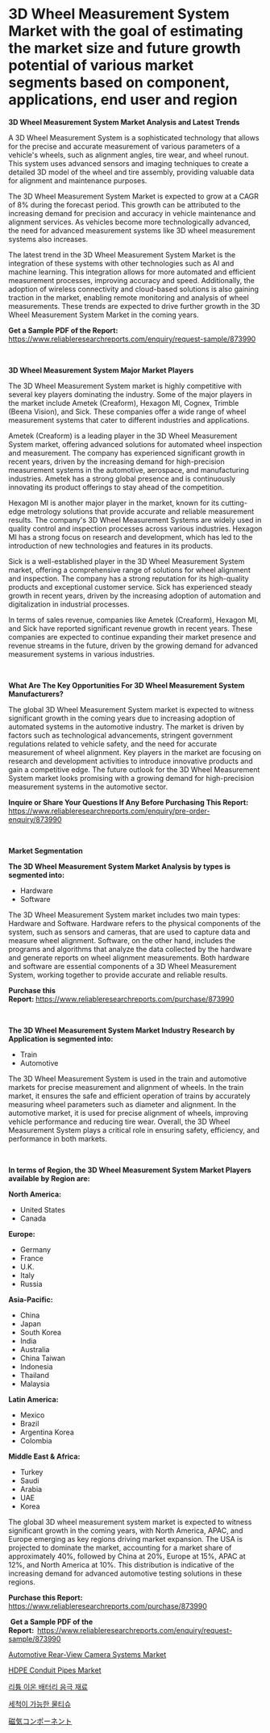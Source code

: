 <p><h1>3D Wheel Measurement System Market with the goal of estimating the market size and future growth potential of various market segments based on component, applications, end user and region</h1></p><p><strong>3D Wheel Measurement System Market Analysis and Latest Trends</strong></p>
<p><p>A 3D Wheel Measurement System is a sophisticated technology that allows for the precise and accurate measurement of various parameters of a vehicle's wheels, such as alignment angles, tire wear, and wheel runout. This system uses advanced sensors and imaging techniques to create a detailed 3D model of the wheel and tire assembly, providing valuable data for alignment and maintenance purposes.</p><p>The 3D Wheel Measurement System Market is expected to grow at a CAGR of 8% during the forecast period. This growth can be attributed to the increasing demand for precision and accuracy in vehicle maintenance and alignment services. As vehicles become more technologically advanced, the need for advanced measurement systems like 3D wheel measurement systems also increases.</p><p>The latest trend in the 3D Wheel Measurement System Market is the integration of these systems with other technologies such as AI and machine learning. This integration allows for more automated and efficient measurement processes, improving accuracy and speed. Additionally, the adoption of wireless connectivity and cloud-based solutions is also gaining traction in the market, enabling remote monitoring and analysis of wheel measurements. These trends are expected to drive further growth in the 3D Wheel Measurement System Market in the coming years.</p></p>
<p><strong>Get a Sample PDF of the Report:&nbsp;</strong> <a href="https://www.reliableresearchreports.com/enquiry/request-sample/873990">https://www.reliableresearchreports.com/enquiry/request-sample/873990</a></p>
<p>&nbsp;</p>
<p><strong>3D Wheel Measurement System Major Market Players</strong></p>
<p><p>The 3D Wheel Measurement System market is highly competitive with several key players dominating the industry. Some of the major players in the market include Ametek (Creaform), Hexagon MI, Cognex, Trimble (Beena Vision), and Sick. These companies offer a wide range of wheel measurement systems that cater to different industries and applications.</p><p>Ametek (Creaform) is a leading player in the 3D Wheel Measurement System market, offering advanced solutions for automated wheel inspection and measurement. The company has experienced significant growth in recent years, driven by the increasing demand for high-precision measurement systems in the automotive, aerospace, and manufacturing industries. Ametek has a strong global presence and is continuously innovating its product offerings to stay ahead of the competition.</p><p>Hexagon MI is another major player in the market, known for its cutting-edge metrology solutions that provide accurate and reliable measurement results. The company's 3D Wheel Measurement Systems are widely used in quality control and inspection processes across various industries. Hexagon MI has a strong focus on research and development, which has led to the introduction of new technologies and features in its products.</p><p>Sick is a well-established player in the 3D Wheel Measurement System market, offering a comprehensive range of solutions for wheel alignment and inspection. The company has a strong reputation for its high-quality products and exceptional customer service. Sick has experienced steady growth in recent years, driven by the increasing adoption of automation and digitalization in industrial processes.</p><p>In terms of sales revenue, companies like Ametek (Creaform), Hexagon MI, and Sick have reported significant revenue growth in recent years. These companies are expected to continue expanding their market presence and revenue streams in the future, driven by the growing demand for advanced measurement systems in various industries.</p></p>
<p>&nbsp;</p>
<p><strong>What Are The Key Opportunities For 3D Wheel Measurement System Manufacturers?</strong></p>
<p><p>The global 3D Wheel Measurement System market is expected to witness significant growth in the coming years due to increasing adoption of automated systems in the automotive industry. The market is driven by factors such as technological advancements, stringent government regulations related to vehicle safety, and the need for accurate measurement of wheel alignment. Key players in the market are focusing on research and development activities to introduce innovative products and gain a competitive edge. The future outlook for the 3D Wheel Measurement System market looks promising with a growing demand for high-precision measurement systems in the automotive sector.</p></p>
<p><strong>Inquire or Share Your Questions If Any Before Purchasing This Report:</strong> <a href="https://www.reliableresearchreports.com/enquiry/pre-order-enquiry/873990">https://www.reliableresearchreports.com/enquiry/pre-order-enquiry/873990</a></p>
<p>&nbsp;</p>
<p><strong>Market Segmentation</strong></p>
<p><strong>The 3D Wheel Measurement System Market Analysis by types is segmented into:</strong></p>
<p><ul><li>Hardware</li><li>Software</li></ul></p>
<p><p>The 3D Wheel Measurement System market includes two main types: Hardware and Software. Hardware refers to the physical components of the system, such as sensors and cameras, that are used to capture data and measure wheel alignment. Software, on the other hand, includes the programs and algorithms that analyze the data collected by the hardware and generate reports on wheel alignment measurements. Both hardware and software are essential components of a 3D Wheel Measurement System, working together to provide accurate and reliable results.</p></p>
<p><strong>Purchase this Report:&nbsp;</strong><a href="https://www.reliableresearchreports.com/purchase/873990">https://www.reliableresearchreports.com/purchase/873990</a></p>
<p>&nbsp;</p>
<p><strong>The 3D Wheel Measurement System Market Industry Research by Application is segmented into:</strong></p>
<p><ul><li>Train</li><li>Automotive</li></ul></p>
<p><p>The 3D Wheel Measurement System is used in the train and automotive markets for precise measurement and alignment of wheels. In the train market, it ensures the safe and efficient operation of trains by accurately measuring wheel parameters such as diameter and alignment. In the automotive market, it is used for precise alignment of wheels, improving vehicle performance and reducing tire wear. Overall, the 3D Wheel Measurement System plays a critical role in ensuring safety, efficiency, and performance in both markets.</p></p>
<p>&nbsp;</p>
<p><strong>In terms of Region, the 3D Wheel Measurement System Market Players available by Region are:</strong></p>
<p>
    <p> <strong> North America: </strong>
        <ul>
            <li>United States</li>
            <li>Canada</li>
        </ul>
        </p> 
    <p> <strong> Europe: </strong>
        <ul>
            <li>Germany</li>
            <li>France</li>
            <li>U.K.</li>
            <li>Italy</li>
            <li>Russia</li>
        </ul>
        </p> 
    <p> <strong> Asia-Pacific: </strong>
        <ul>
            <li>China</li>
            <li>Japan</li>
            <li>South Korea</li>
            <li>India</li>
            <li>Australia</li>
            <li>China Taiwan</li>
            <li>Indonesia</li>
            <li>Thailand</li>
            <li>Malaysia</li>
        </ul>
        </p> 
    <p> <strong> Latin America: </strong>
        <ul>
            <li>Mexico</li>
            <li>Brazil</li>
            <li>Argentina Korea</li>
            <li>Colombia</li>
        </ul>
        </p> 
    <p> <strong> Middle East & Africa: </strong>
        <ul>
            <li>Turkey</li>
            <li>Saudi</li>
            <li>Arabia</li>
            <li>UAE</li>
            <li>Korea</li>
        </ul>
    </p>
    </p>
<p><p>The global 3D wheel measurement system market is expected to witness significant growth in the coming years, with North America, APAC, and Europe emerging as key regions driving market expansion. The USA is projected to dominate the market, accounting for a market share of approximately 40%, followed by China at 20%, Europe at 15%, APAC at 12%, and North America at 10%. This distribution is indicative of the increasing demand for advanced automotive testing solutions in these regions.</p></p>
<p><strong>Purchase this Report: </strong><a href="https://www.reliableresearchreports.com/purchase/873990">https://www.reliableresearchreports.com/purchase/873990</a></p>
<p>&nbsp;<strong>Get a Sample PDF of the Report:&nbsp;&nbsp;</strong><a href="https://www.reliableresearchreports.com/enquiry/request-sample/873990">https://www.reliableresearchreports.com/enquiry/request-sample/873990</a></p>
<p><strong></strong></p>
<p><p><a href="https://view.publitas.com/reportprime-1/automotive-rear-view-camera-systems-market-size-growth-outlook-from-2024-to-2031-projecting-at-markets-trends-analysis-by-application-regional-outlook-and-revenue/">Automotive Rear-View Camera Systems Market</a></p><p><a href="https://view.publitas.com/reportprime-1/hdpe-conduit-pipes-market-share-market-new-trends-analysis-report-by-type-by-application-by-end-use-by-region-and-segment-forecasts-2024-2031/">HDPE Conduit Pipes Market</a></p><p><a href="https://medium.com/@cgrillo63/%EB%A6%AC%ED%8A%AC-%EC%9D%B4%EC%98%A8-%EB%B0%B0%ED%84%B0%EB%A6%AC-%EC%96%91%EA%B7%B9%EC%9E%AC-%EC%8B%9C%EC%9E%A5-%EA%B7%9C%EB%AA%A8%EB%8A%94-%EA%B8%80%EB%A1%9C%EB%B2%8C-%EC%82%B0%EC%97%85%EC%97%90%EC%84%9C-%EC%B5%9C%EC%A0%81%EC%9D%98-%EB%A7%88%EC%BC%80%ED%8C%85-%EC%B1%84%EB%84%90%EC%9D%84-%EB%B3%B4%EC%97%AC%EC%A4%8D%EB%8B%88%EB%8B%A4-d81ea8170a70">리튬 이온 배터리 음극 재료</a></p><p><a href="https://medium.com/@cgrillo63/%ED%94%8C%EB%9F%AC%EC%85%94%EB%B8%94-%EC%99%80%EC%9D%B4%ED%94%84-%EC%8B%9C%EC%9E%A5-%EC%8B%9C%EC%9E%A5-cagr-%EC%8B%9C%EC%9E%A5-%ED%8A%B8%EB%A0%8C%EB%93%9C-%EB%B0%8F-%EC%84%B1%EC%9E%A5-%EC%A0%84%EB%9E%B5%EC%97%90-%EB%8C%80%ED%95%9C-%ED%86%B5%EC%B0%B0%EB%A0%A5-ca45b374ba88">세척이 가능한 물티슈</a></p><p><a href="https://medium.com/@joanna-goyvaerts/2024%E5%B9%B4%E3%81%8B%E3%82%892031%E5%B9%B4%E3%81%BE%E3%81%A7%E3%81%AE%E6%9C%9F%E9%96%93%E3%81%AB%E4%BA%88%E6%B8%AC%E3%81%95%E3%82%8C%E3%82%8B%E7%A3%81%E6%B0%97%E9%83%A8%E5%93%81%E5%B8%82%E5%A0%B4%E5%88%86%E6%9E%90%E3%81%A8%E3%82%B5%E3%82%A4%E3%82%BA%E4%BA%88%E6%B8%AC-947b5f270a04">磁気コンポーネント</a></p></p>